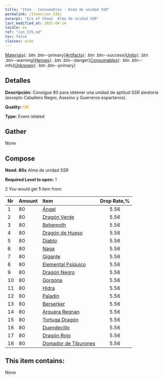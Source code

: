 ```yaml
---
title: "Item - Consumables - Alma de unidad SSR"
permalink: /Items/con_535/
excerpt: "Era of Chaos  Alma de unidad SSR"
last_modified_at: 2021-04-14
locale: es
ref: "con_535.md"
toc: false
classes: wide
---
```

 [Materials](/es/Items/){: .btn .btn--primary}[Artifacts](/es/Items/Artifacts/){: .btn .btn--success}[Units](/es/Items/Units/){: .btn .btn--warning}[Heroes](/es/Items/Heroes/){: .btn .btn--danger}[Consumables](/es/Items/Consumables/){: .btn .btn--info}[Unknown](/es/Items/Unknown/){: .btn .btn--primary}

## Detalles
 **Descripción:** Consigue 80 para obtener una unidad de aptitud SSR aleatoria (excepto Caballero Negro, Asesino y Guerreros espartanos).

 **Quality:** <span style="color: #FF8C00">OK</span>

 **Type:** Event related

## Gather

  None

## Compose

 **Need: 80x** Alma de unidad SSR

 **Required Level to open:** 1

 2 You would get **1** item  from:

  | Nr | Amount |     Item    | Drop Rate,% |
  |:---|:-------|:------------|:---------:|
  | 1 | 80 | [Ángel](/es/Items/unt_196/) | 5.56 | 
  | 2 | 80 | [Dragón Verde](/es/Items/unt_205/) | 5.56 | 
  | 3 | 80 | [Behemoth](/es/Items/unt_223/) | 5.56 | 
  | 4 | 80 | [Dragón de Hueso](/es/Items/unt_214/) | 5.56 | 
  | 5 | 80 | [Diablo](/es/Items/unt_232/) | 5.56 | 
  | 6 | 80 | [Naga](/es/Items/unt_240/) | 5.56 | 
  | 7 | 80 | [Gigante](/es/Items/unt_241/) | 5.56 | 
  | 8 | 80 | [Elemental Psíquico](/es/Items/unt_267/) | 5.56 | 
  | 9 | 80 | [Dragón Negro](/es/Items/unt_250/) | 5.56 | 
  | 10 | 80 | [Gorgona](/es/Items/unt_257/) | 5.56 | 
  | 11 | 80 | [Hidra](/es/Items/unt_259/) | 5.56 | 
  | 12 | 80 | [Paladín](/es/Items/unt_197/) | 5.56 | 
  | 13 | 80 | [Berserker](/es/Items/unt_224/) | 5.56 | 
  | 14 | 80 | [Arquera Regnan](/es/Items/unt_274/) | 5.56 | 
  | 15 | 80 | [Tortuga Dragón](/es/Items/unt_278/) | 5.56 | 
  | 16 | 80 | [Duendecillo](/es/Items/unt_270/) | 5.56 | 
  | 17 | 80 | [Dragón Rojo](/es/Items/unt_251/) | 5.56 | 
  | 18 | 80 | [Domador de Tiburones](/es/Items/unt_281/) | 5.56 | 


## This item contains:

  None

